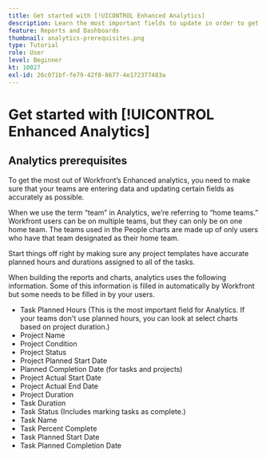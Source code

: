 ```yaml
---
title: Get started with [!UICONTROL Enhanced Analytics]
description: Learn the most important fields to update in order to get the most out of Enhanced analytics.
feature: Reports and Dashboards
thumbnail: analytics-prerequisites.png
type: Tutorial
role: User
level: Beginner
kt: 10027
exl-id: 26c071bf-fe79-42f8-8677-4e172377483a
---
```

# Get started with [!UICONTROL Enhanced Analytics]

## Analytics prerequisites

To get the most out of Workfront’s Enhanced analytics, you need to make sure that your teams are entering data and updating certain fields as accurately as possible.

When we use the term “team” in Analytics, we’re referring to “home teams.” Workfront users can be on multiple teams, but they can only be on one home team. The teams used in the People charts are made up of only users who have that team designated as their home team. 

Start things off right by making sure any project templates have accurate planned hours and durations assigned to all of the tasks.

When building the reports and charts, analytics uses the following information. Some of this information is filled in automatically by Workfront but some needs to be filled in by your users.

* Task Planned Hours (This is the most important field for Analytics. If your teams don't use planned hours, you can look at select charts based on project duration.)
* Project Name
* Project Condition
* Project Status
* Project Planned Start Date
* Planned Completion Date (for tasks and projects)
* Project Actual Start Date
* Project Actual End Date
* Project Duration
* Task Duration
* Task Status (Includes marking tasks as complete.)
* Task Name
* Task Percent Complete
* Task Planned Start Date
* Task Planned Completion Date
